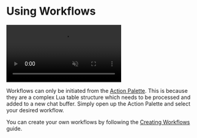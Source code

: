 # Using Workflows

<p>
  <video muted controls src="https://github.com/user-attachments/assets/31bae248-ae70-4395-9df1-67fc252475ca"></video>
</p>

Workflows can only be initiated from the [Action Palette](/usage/action-palette). This is because they are a complex Lua table structure which needs to be processed and added to a new chat buffer. Simply open up the Action Palette and select your desired workflow.

You can create your own workflows by following the [Creating Workflows](/extending/workflows) guide.

